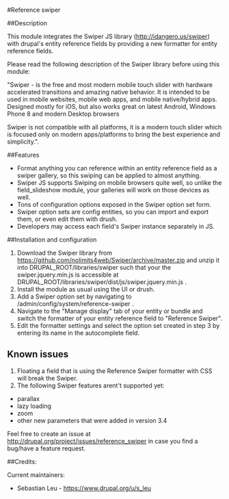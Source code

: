 #Reference swiper

##Description

This module integrates the Swiper JS library (http://idangero.us/swiper) with
drupal's entity reference fields by providing a new formatter for entity
reference fields.

Please read the following description of the Swiper library before using this
module:

"Swiper - is the free and most modern mobile touch slider with hardware
accelerated transitions and amazing native behavior. It is intended to be used
in mobile websites, mobile web apps, and mobile native/hybrid apps. Designed
mostly for iOS, but also works great on latest Android, Windows Phone 8 and
modern Desktop browsers

Swiper is not compatible with all platforms, it is a modern touch slider which
is focused only on modern apps/platforms to bring the best experience and
simplicity.".

##Features

- Format anything you can reference within an entity reference field as a swiper
  gallery, so this swiping can be applied to almost anything.
- Swiper JS supports Swiping on mobile browsers quite well, so unlike the
  field_slideshow module, your galleries will work on those devices as well.
- Tons of configuration options exposed in the Swiper option set form.
- Swiper option sets are config entities, so you can import and export them, or
  even edit them with drush.
- Developers may access each field's Swiper instance separately in JS.

##Installation and configuration

1. Download the Swiper library from
https://github.com/nolimits4web/Swiper/archive/master.zip and unzip it into
DRUPAL_ROOT/libraries/swiper such that your the swiper.jquery.min.js is
accessible at DRUPAL_ROOT/libraries/swiper/dist/js/swiper.jquery.min.js .
2. Install the module as usual using the UI or drush.
3. Add a Swiper option set by navigating to
/admin/config/system/reference-swiper .
4. Navigate to the "Manage display" tab of your entity or bundle and switch the
   formatter of your entity reference field to "Reference Swiper".
5. Edit the formatter settings and select the option set created in step 3 by
   entering its name in the autocomplete field.

## Known issues

1. Floating a field that is using the Reference Swiper formatter with CSS will
   break the Swiper.
2. The following Swiper features arent't supported yet:
- parallax
- lazy loading
- zoom
- other new parameters that were added in version 3.4

Feel free to create an issue at
http://drupal.org/project/issues/reference_swiper in case you find a bug/have a
feature request.

##Credits:

Current maintainers:

- Sebastian Leu - https://www.drupal.org/u/s_leu
